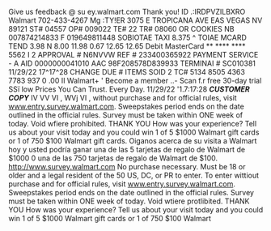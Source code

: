 Give us feedback @ su ey.walmart.com Thank you! ID .:IRDPVZILBXRO Walmart 702-433-4267 Mg :TY!ER 3075 E TROPICANA AVE EAS VEGAS NV 89121 ST# 04557 OP# 009022 TE# 22 TR# 08060 OR COOKIES NB 007874214833 F 019649811448 SOBIOTAE TAXI 8.375 ^ TOIAE MCARD TEND 3.98 N 8.00 11.98 0.67 12.65 12.65 Debit MasterCard ** **** **** 5562 I 2 APPROVAL # N6NVVW REF # 233400365922 PAYMENT SERVICE - A AID 0000000041010 AAC 98F208578D839933 TERMINAI # SC010381 11/29/22 17^17^28 CHANGE DUE # ITEMS SOID 2 TC# 5134 8505 4363 7783 937 0 .00 II Walmart+ ' Become a member ..- Scan f.r free 30-day trial SSï low Prices You Can Trust. Every Day. 11/29/22 '1.7:17:28 ***CUSTOMER COPY*** IV VV VI , WVj VI , without purchase and for official rules, visit www.entry.survey.walmart.com. Sweepstakes period ends on the date outlined in the official rules. Survey must be taken within ONE week of today. Void wfiere prohibited. THANK YOU How was your experience? Tell us about your visit today and you could win 1 of 5 $1000 Walmart gift cards or 1 of 750 $100 Walmart gift cards. Oiganos acerca de su visita a Walmart hoy y usted podría ganar una de las 5 tarjetas de regalo de Walmart de $1000 0 una de las 750 tarjetas de regalo de Walmart de $100. http://www.survey.walmart.com No purchase necessary. Must be 18 or older and a legal resident of the 50 US, DC, or PR to enter. To enter wittiout purchase and for official rules, visit www.entry.survey.walmart.com. Sweepstakes period ends on the date outlined in the official rules. Survey must be taken within ONE week of today. Void wtiere protlibited. THANK YOU How was your experience? Tell us about your visit today and you could win 1 of 5 $1000 Walmart gift cards or 1 of 750 $100 Walmart